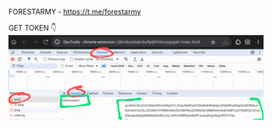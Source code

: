 FORESTARMY - https://t.me/forestarmy 

GET TOKEN 👇
![ForestArmy Screenshot- HOW TO GET TOKEN](https://github.com/itsmesatyavir/nodego/blob/8de2daeb2f1c7aeb7b2239eb3882f68047454680/Screenshot_20250213-223054~2.png?raw=true)
